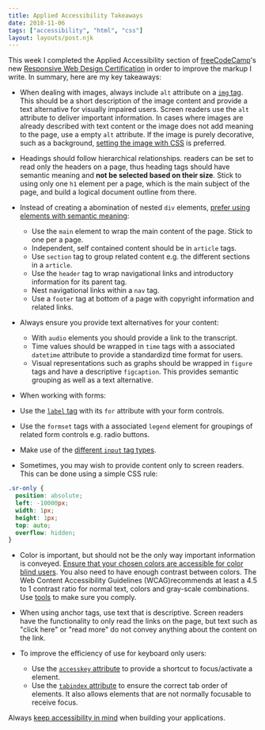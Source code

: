 ```yaml
---
title: Applied Accessibility Takeaways
date: 2018-11-06
tags: ["accessibility", "html", "css"]
layout: layouts/post.njk
---
```


This week I completed the Applied Accessibility section of [freeCodeCamp](https://www.freecodecamp.org/)'s new [Responsive Web Design Certification](https://learn.freecodecamp.org/) in order to improve the markup I write. In summary, here are my key takeaways:

- When dealing with images, always include `alt` attribute on a [`img` tag](https://www.w3schools.com/tags/tag_img.asp). This should be a short description of the image content and provide a text alternative for visually impaired users. Screen readers use the `alt` attribute to deliver important information. In cases where images are already described with text content or the image does not add meaning to the page, use a empty `alt` attribute. If the image is purely decorative, such as a background, [setting the image with CSS](https://css-tricks.com/replace-the-image-in-an-img-with-css/) is preferred.

- Headings should follow hierarchical relationships. readers can be set to read only the headers on a page, thus heading tags should have semantic meaning and **not be selected based on their size**. Stick to using only one `h1` element per a page, which is the main subject of the page, and build a logical document outline from there.

- Instead of creating a abomination of nested `div` elements, [prefer using elements with semantic meaning](https://www.w3schools.com/html/html5_semantic_elements.asp):

  - Use the `main` element to wrap the main content of the page. Stick to one per a page.
  - Independent, self contained content should be in `article` tags.
  - Use `section` tag to group related content e.g. the different sections in a `article`.
  - Use the `header` tag to wrap navigational links and introductory information for its parent tag.
  - Nest navigational links within a `nav` tag.
  - Use a `footer` tag at bottom of a page with copyright information and related links.

- Always ensure you provide text alternatives for your content:

  - With `audio` elements you should provide a link to the transcript.
  - Time values should be wrapped in `time` tags with a associated `datetime` attribute to provide a standardizd time format for users.
  - Visual representations such as graphs should be wrapped in `figure` tags and have a descriptive `figcaption`. This provides semantic grouping as well as a text alternative.

- When working with forms:
- Use the [`label` tag](https://developer.mozilla.org/en-US/docs/Web/HTML/Element/label) with its `for` attribute with your form controls.
- Use the `formset` tags with a associated `legend` element for groupings of related form controls e.g. radio buttons.
- Make use of the [different `input` tag types](https://developer.mozilla.org/en-US/docs/Web/HTML/Element/input).

- Sometimes, you may wish to provide content only to screen readers. This can be done using a simple CSS rule:

```css
.sr-only {
  position: absolute;
  left: -10000px;
  width: 1px;
  height: 1px;
  top: auto;
  overflow: hidden;
}
```

- Color is important, but should not be the only way important information is conveyed. [Ensure that your chosen colors are accessible for color blind users](https://chrome.google.com/webstore/detail/i-want-to-see-like-the-co/jebeedfnielkcjlcokhiobodkjjpbjia?hl=en-GB). You also need to have enough contrast between colors. The Web Content Accessibility Guidelines (WCAG)recommends at least a 4.5 to 1 contrast ratio for normal text, colors and gray-scale combinations. Use [tools](http://contrast-ratio.com) to make sure you comply.

- When using anchor tags, use text that is descriptive. Screen readers have the functionality to only read the links on the page, but text such as "click here" or "read more" do not convey anything about the content on the link.

- To improve the efficiency of use for keyboard only users:
  - Use the [`accesskey` attribute](https://www.w3schools.com/tags/att_global_accesskey.asp) to provide a shortcut to focus/activate a element.
  - Use the [`tabindex` attribute](https://www.w3schools.com/tags/att_global_tabindex.asp) to ensure the correct tab order of elements. It also allows elements that are not normally focusable to receive focus.

Always [keep accessibility in mind](https://youtu.be/qdB8SRhqvFc) when building your applications.

